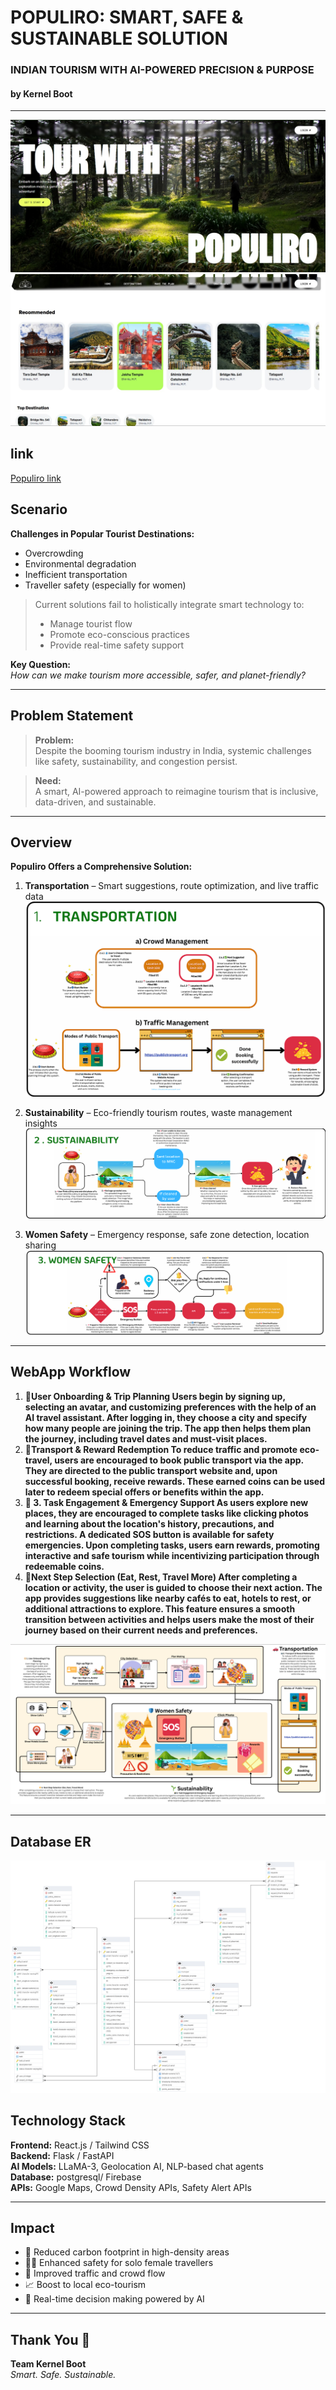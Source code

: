 # POPULIRO: SMART, SAFE & SUSTAINABLE SOLUTION  
### INDIAN TOURISM WITH AI-POWERED PRECISION & PURPOSE  
#### by Kernel Boot  

---
![Transportation Component](https://github.com/geniusff676/Vihaan_8.0_Kernel_Boot/raw/main/WhatsApp%20Image%202025-04-17%20at%204.43.05%20PM.jpeg)
![Transportation Component](https://github.com/geniusff676/Vihaan_8.0_Kernel_Boot/raw/main/WhatsApp%20Image%202025-04-17%20at%204.43.43%20PM.jpeg)
## link
[Populiro link](https://populiro.onrender.com/)
## Scenario

**Challenges in Popular Tourist Destinations:**
- Overcrowding  
- Environmental degradation  
- Inefficient transportation  
- Traveller safety (especially for women)

> Current solutions fail to holistically integrate smart technology to:
> - Manage tourist flow  
> - Promote eco-conscious practices  
> - Provide real-time safety support

**Key Question:**  
*How can we make tourism more accessible, safer, and planet-friendly?*

---

## Problem Statement

> **Problem:**  
> Despite the booming tourism industry in India, systemic challenges like safety, sustainability, and congestion persist.

> **Need:**  
> A smart, AI-powered approach to reimagine tourism that is inclusive, data-driven, and sustainable.

---

## Overview

**Populiro Offers a Comprehensive Solution:**
1. **Transportation** – Smart suggestions, route optimization, and live traffic data  
![Transportation Component](https://github.com/geniusff676/Vihaan_8.0_Kernel_Boot/raw/main/TRANSPORTATION.png)


2. **Sustainability** – Eco-friendly tourism routes, waste management insights  
![Sustainability Component](https://github.com/geniusff676/Vihaan_8.0_Kernel_Boot/raw/main/SUSTAINABILITY.png)
3. **Women Safety** – Emergency response, safe zone detection, location sharing
![Women Safety Component](https://github.com/geniusff676/Vihaan_8.0_Kernel_Boot/raw/main/WOMEN%20SAFETY.png)

---

## WebApp Workflow

1. **🧭User Onboarding & Trip Planning
Users begin by signing up, selecting an avatar, and customizing preferences with the help of an AI travel assistant. After logging in, they choose a city and specify how many people are joining the trip. The app then helps them plan the journey, including travel dates and must-visit places.**  
2. **🚌Transport & Reward Redemption
To reduce traffic and promote eco-travel, users are encouraged to book public transport via the app. They are directed to the public transport website and, upon successful booking, receive rewards. These earned coins can be used later to redeem special offers or benefits within the app.**  
3. **📸 3. Task Engagement & Emergency Support
As users explore new places, they are encouraged to complete tasks like clicking photos and learning about the location's history, precautions, and restrictions. A dedicated SOS button is available for safety emergencies. Upon completing tasks, users earn rewards, promoting interactive and safe tourism while incentivizing participation through redeemable coins.**
4. **🌟Next Step Selection (Eat, Rest, Travel More)
After completing a location or activity, the user is guided to choose their next action. The app provides suggestions like nearby cafés to eat, hotels to rest, or additional attractions to explore. This feature ensures a smooth transition between activities and helps users make the most of their journey based on their current needs and preferences.**  

![WebApp Workflow](https://github.com/geniusff676/Vihaan_8.0_Kernel_Boot/raw/main/webapp_workflow.png)


---
## Database ER 
![Database ER](https://github.com/geniusff676/Vihaan_8.0_Kernel_Boot/blob/main/Populiro_DB_ER.png)
## Technology Stack

**Frontend:** React.js / Tailwind CSS  
**Backend:** Flask / FastAPI  
**AI Models:** LLaMA-3, Geolocation AI, NLP-based chat agents  
**Database:** postgresql/ Firebase  
**APIs:** Google Maps, Crowd Density APIs, Safety Alert APIs

---

## Impact

- 🌱 Reduced carbon footprint in high-density areas  
- 👩‍🦰 Enhanced safety for solo female travellers  
- 🚦 Improved traffic and crowd flow  
- 📈 Boost to local eco-tourism  
- 🤖 Real-time decision making powered by AI  

---

## Thank You 🙏

**Team Kernel Boot**  
*Smart. Safe. Sustainable.*
